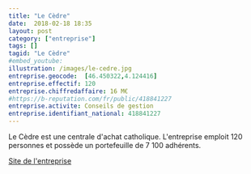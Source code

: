 ```yaml
---
title: "Le Cèdre"
date:  2018-02-18 18:35
layout: post
category: ["entreprise"]
tags: []
tagid: "Le Cèdre"
#embed_youtube:
illustration: /images/le-cedre.jpg
entreprise.geocode:  [46.450322,4.124416]
entreprise.effectif: 120
entreprise.chiffredaffaire: 16 M€
#https://b-reputation.com/fr/public/418841227
entreprise.activite: Conseils de gestion
entreprise.identifiant_national: 418841227
---
```

Le Cèdre est une centrale d'achat catholique. L'entreprise emploit 120 personnes et possède un portefeuille de 7 100 adhérents.

[Site de l'entreprise](https://www.lecedre.fr/)
